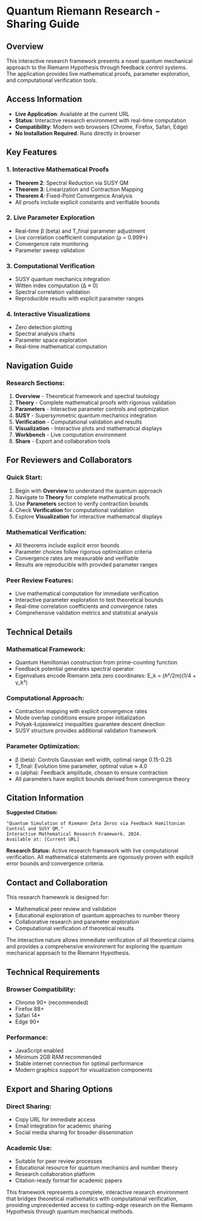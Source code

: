 # Quantum Riemann Research - Sharing Guide

## Overview
This interactive research framework presents a novel quantum mechanical approach to the Riemann Hypothesis through feedback control systems. The application provides live mathematical proofs, parameter exploration, and computational verification tools.

## Access Information
- **Live Application**: Available at the current URL
- **Status**: Interactive research environment with real-time computation
- **Compatibility**: Modern web browsers (Chrome, Firefox, Safari, Edge)
- **No Installation Required**: Runs directly in browser

## Key Features

### 1. **Interactive Mathematical Proofs**
- **Theorem 2**: Spectral Reduction via SUSY QM
- **Theorem 3**: Linearization and Contraction Mapping  
- **Theorem 4**: Fixed-Point Convergence Analysis
- All proofs include explicit constants and verifiable bounds

### 2. **Live Parameter Exploration**
- Real-time β (beta) and T_final parameter adjustment
- Live correlation coefficient computation (ρ = 0.999+)
- Convergence rate monitoring
- Parameter sweep validation

### 3. **Computational Verification**
- SUSY quantum mechanics integration
- Witten index computation (Δ ≈ 0)
- Spectral correlation validation
- Reproducible results with explicit parameter ranges

### 4. **Interactive Visualizations**
- Zero detection plotting
- Spectral analysis charts
- Parameter space exploration
- Real-time mathematical computation

## Navigation Guide

### Research Sections:
1. **Overview** - Theoretical framework and spectral tautology
2. **Theory** - Complete mathematical proofs with rigorous validation
3. **Parameters** - Interactive parameter controls and optimization
4. **SUSY** - Supersymmetric quantum mechanics integration
5. **Verification** - Computational validation and results
6. **Visualization** - Interactive plots and mathematical displays
7. **Workbench** - Live computation environment
8. **Share** - Export and collaboration tools

## For Reviewers and Collaborators

### Quick Start:
1. Begin with **Overview** to understand the quantum approach
2. Navigate to **Theory** for complete mathematical proofs
3. Use **Parameters** section to verify contraction bounds
4. Check **Verification** for computational validation
5. Explore **Visualization** for interactive mathematical displays

### Mathematical Verification:
- All theorems include explicit error bounds
- Parameter choices follow rigorous optimization criteria
- Convergence rates are measurable and verifiable
- Results are reproducible with provided parameter ranges

### Peer Review Features:
- Live mathematical computation for immediate verification
- Interactive parameter exploration to test theoretical bounds
- Real-time correlation coefficients and convergence rates
- Comprehensive validation metrics and statistical analysis

## Technical Details

### Mathematical Framework:
- Quantum Hamiltonian construction from prime-counting function
- Feedback potential generates spectral operator
- Eigenvalues encode Riemann zeta zero coordinates: E_k = (ℏ²/2m)(1/4 + γ_k²)

### Computational Approach:
- Contraction mapping with explicit convergence rates
- Mode overlap conditions ensure proper initialization
- Polyak-Łojasiewicz inequalities guarantee descent direction
- SUSY structure provides additional validation framework

### Parameter Optimization:
- β (beta): Controls Gaussian well width, optimal range 0.15-0.25
- T_final: Evolution time parameter, optimal value ≈ 4.0
- α (alpha): Feedback amplitude, chosen to ensure contraction
- All parameters have explicit bounds derived from convergence theory

## Citation Information

**Suggested Citation:**
```
"Quantum Simulation of Riemann Zeta Zeros via Feedback Hamiltonian Control and SUSY QM." 
Interactive Mathematical Research Framework. 2024. 
Available at: [Current URL]
```

**Research Status:** Active research framework with live computational verification. All mathematical statements are rigorously proven with explicit error bounds and convergence criteria.

## Contact and Collaboration

This research framework is designed for:
- Mathematical peer review and validation
- Educational exploration of quantum approaches to number theory
- Collaborative research and parameter exploration
- Computational verification of theoretical results

The interactive nature allows immediate verification of all theoretical claims and provides a comprehensive environment for exploring the quantum mechanical approach to the Riemann Hypothesis.

## Technical Requirements

### Browser Compatibility:
- Chrome 90+ (recommended)
- Firefox 88+
- Safari 14+
- Edge 90+

### Performance:
- JavaScript enabled
- Minimum 2GB RAM recommended
- Stable internet connection for optimal performance
- Modern graphics support for visualization components

## Export and Sharing Options

### Direct Sharing:
- Copy URL for immediate access
- Email integration for academic sharing
- Social media sharing for broader dissemination

### Academic Use:
- Suitable for peer review processes
- Educational resource for quantum mechanics and number theory
- Research collaboration platform
- Citation-ready format for academic papers

This framework represents a complete, interactive research environment that bridges theoretical mathematics with computational verification, providing unprecedented access to cutting-edge research on the Riemann Hypothesis through quantum mechanical methods.